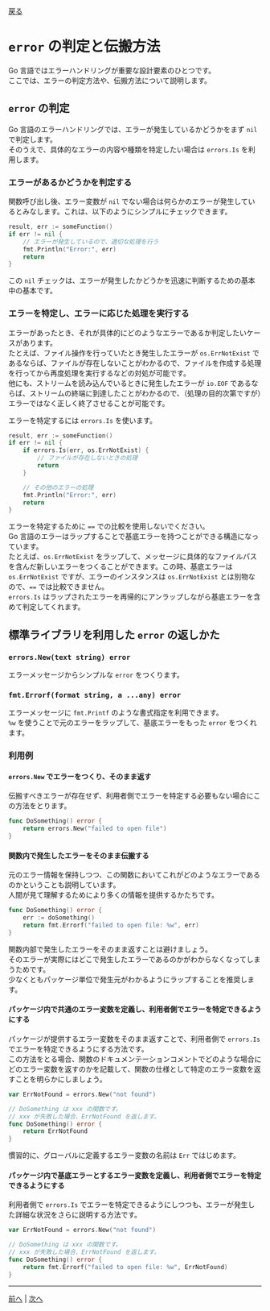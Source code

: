 [戻る](../README.md)

# `error` の判定と伝搬方法

Go 言語ではエラーハンドリングが重要な設計要素のひとつです。  
ここでは、エラーの判定方法や、伝搬方法について説明します。

## `error` の判定

Go 言語のエラーハンドリングでは、エラーが発生しているかどうかをまず `nil` で判定します。  
そのうえで、具体的なエラーの内容や種類を特定したい場合は `errors.Is` を利用します。

### エラーがあるかどうかを判定する

関数呼び出し後、エラー変数が `nil` でない場合は何らかのエラーが発生しているとみなします。これは、以下のようにシンプルにチェックできます。

```go
result, err := someFunction()
if err != nil {
    // エラーが発生しているので、適切な処理を行う
    fmt.Println("Error:", err)
    return
}
```

この `nil` チェックは、エラーが発生したかどうかを迅速に判断するための基本中の基本です。

### エラーを特定し、エラーに応じた処理を実行する

エラーがあったとき、それが具体的にどのようなエラーであるか判定したいケースがあります。  
たとえば、ファイル操作を行っていたとき発生したエラーが `os.ErrNotExist` であるならば、ファイルが存在しないことがわかるので、ファイルを作成する処理を行ってから再度処理を実行するなどの対処が可能です。  
他にも、ストリームを読み込んでいるときに発生したエラーが `io.EOF` であるならば、ストリームの終端に到達したことがわかるので、（処理の目的次第ですが）エラーではなく正しく終了させることが可能です。

エラーを特定するには `errors.Is` を使います。  

```go
result, err := someFunction()
if err != nil {
    if errors.Is(err, os.ErrNotExist) {
        // ファイルが存在しないときの処理
        return
    }

    // その他のエラーの処理
    fmt.Println("Error:", err)
    return
}
```

エラーを特定するために `==` での比較を使用しないでください。  
Go 言語のエラーはラップすることで基底エラーを持つことができる構造になっています。  
たとえば、`os.ErrNotExist` をラップして、メッセージに具体的なファイルパスを含んだ新しいエラーをつくることができます。この時、基底エラーは `os.ErrNotExist` ですが、エラーのインスタンスは `os.ErrNotExist` とは別物なので、`==` では比較できません。  
`errors.Is` はラップされたエラーを再帰的にアンラップしながら基底エラーを含めて判定してくれます。

## 標準ライブラリを利用した `error` の返しかた

### `errors.New(text string) error`

エラーメッセージからシンプルな `error` をつくります。

### `fmt.Errorf(format string, a ...any) error`

エラーメッセージに `fmt.Printf` のような書式指定を利用できます。  
`%w` を使うことで元のエラーをラップして、基底エラーをもった `error` をつくれます。  

### 利用例

#### `errors.New` でエラーをつくり、そのまま返す

伝搬すべきエラーが存在せず、利用者側でエラーを特定する必要もない場合にこの方法をとります。

```go
func DoSomething() error {
    return errors.New("failed to open file")
}
```

#### 関数内で発生したエラーをそのまま伝搬する

元のエラー情報を保持しつつ、この関数においてこれがどのようなエラーであるのかということも説明しています。  
人間が見て理解するためにより多くの情報を提供するかたちです。

```go
func DoSomething() error {
    err := doSomething()
    return fmt.Errorf("failed to open file: %w", err)
}
```

関数内部で発生したエラーをそのまま返すことは避けましょう。  
そのエラーが実際にはどこで発生したエラーであるのかがわからなくなってしまうためです。  
少なくともパッケージ単位で発生元がわかるようにラップすることを推奨します。

#### パッケージ内で共通のエラー変数を定義し、利用者側でエラーを特定できるようにする

パッケージが提供するエラー変数をそのまま返すことで、利用者側で `errors.Is` でエラーを特定できるようにする方法です。  
この方法をとる場合、関数のドキュメンテーションコメントでどのような場合にどのエラー変数を返すのかを記載して、関数の仕様として特定のエラー変数を返すことを明らかにしましょう。

```go
var ErrNotFound = errors.New("not found")

// DoSomething は xxx の関数です。
// xxx が失敗した場合、ErrNotFound を返します。
func DoSomething() error {
    return ErrNotFound
}
```

慣習的に、グローバルに定義するエラー変数の名前は `Err` ではじめます。

#### パッケージ内で基底エラーとするエラー変数を定義し、利用者側でエラーを特定できるようにする

利用者側で `errors.Is` でエラーを特定できるようにしつつも、エラーが発生した詳細な状況をさらに説明する方法です。

```go
var ErrNotFound = errors.New("not found")

// DoSomething は xxx の関数です。
// xxx が失敗した場合、ErrNotFound を返します。
func DoSomething() error {
    return fmt.Errorf("failed to open file: %w", ErrNotFound)
}
```

----
[前へ](../04_io.Readerとio.Writer/README.md) | [次へ](../06_関数と関数リテラル、クロージャ/README.md)
